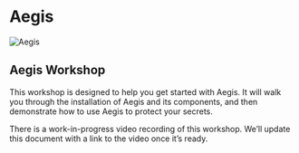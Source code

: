 # Aegis

![Aegis](../../assets/aegis-icon.png "Aegis")

## Aegis Workshop

This workshop is designed to help you get started with Aegis. It will walk you 
through the installation of Aegis and its components, and then demonstrate how 
to use Aegis to protect your secrets.

There is a work-in-progress video recording of this workshop. We’ll update this
document with a link to the video once it’s ready.